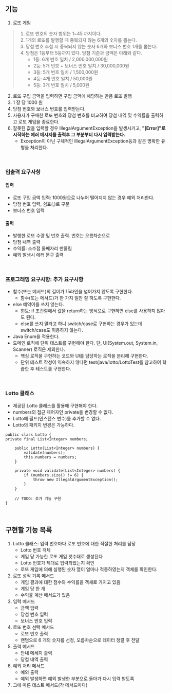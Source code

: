 ## 기능

1. 로또 게임
> 1. 로또 번호의 숫자 범위는 1~45 까지이다.
> 2. 1개의 로또를 발행할 때 중복되지 않는 6개의 숫자를 뽑는다.
> 3. 당첨 번호 추첨 시 중복되지 않는 숫자 6개와 보너스 번호 1개를 뽑는다.
> 4. 당첨은 1등부터 5등까지 있다. 당첨 기준과 금액은 아래와 같다.
>    - 1등: 6개 번호 일치 / 2,000,000,000원
>    - 2등: 5개 번호 + 보너스 번호 일치 / 30,000,000원
>    - 3등: 5개 번호 일치 / 1,500,000원
>    - 4등: 4개 번호 일치 / 50,000원
>    - 5등: 3개 번호 일치 / 5,000원
2. 로또 구입 금액을 입력하면 구입 금액에 해당하는 만큼 로또 발행
3. 1 장 당 1000 원
4. 당첨 번호와 보너스 번호를 입력받는다.
5. 사용자가 구매한 로또 번호와 당첨 번호를 비교하여 당첨 내역 및 수익률을 출력하고 로또 게임을 종료한다.
6. 잘못된 값을 입력할 경우 IllegalArgumentException을 발생시키고, **"[Error]"로 시작하는 에러 메시지를 출력후 그 부분부터 다시 입력받는다.**
   - Exception이 아닌 구체적인 IllegalArgumentException등과 같은 명확한 유형을 처리한다.
   
<br/>

### 입출력 요구사항
#### 입력
- 로또 구입 금액 입력: 1000원으로 나누어 떨어지지 않는 경우 예외 처리한다.
- 당첨 번호 입력, 쉼표(,)로 구분
- 보너스 번호 입력
#### 출력
- 발행한 로또 수량 및 번호 출력. 번호는 오름차순으로
- 당첨 내역 출력
- 수익률: 소수점 둘째자리 반올림
- 예외 발생시 에러 문구 출력

<br/>

### 프로그래밍 요구사항: 추가 요구사항

- 함수(또는 메서드)의 길이가 15라인을 넘어가지 않도록 구현한다. 
  - 함수(또는 메서드)가 한 가지 일만 잘 하도록 구현한다. 
- else 예약어를 쓰지 않는다. 
  - 힌트: if 조건절에서 값을 return하는 방식으로 구현하면 else를 사용하지 않아도 된다. 
  - else를 쓰지 말라고 하니 switch/case로 구현하는 경우가 있는데 switch/case도 허용하지 않는다. 
- Java Enum을 적용한다. 
- 도메인 로직에 단위 테스트를 구현해야 한다. 단, UI(System.out, System.in, Scanner) 로직은 제외한다. 
  - 핵심 로직을 구현하는 코드와 UI를 담당하는 로직을 분리해 구현한다. 
  - 단위 테스트 작성이 익숙하지 않다면 test/java/lotto/LottoTest를 참고하여 학습한 후 테스트를 구현한다.
  
<br/>

### Lotto 클래스

- 제공된 Lotto 클래스를 활용해 구현해야 한다.
- numbers의 접근 제어자인 private을 변경할 수 없다.
- Lotto에 필드(인스턴스 변수)를 추가할 수 없다.
- Lotto의 패키지 변경은 가능하다.

```
public class Lotto {
private final List<Integer> numbers;

    public Lotto(List<Integer> numbers) {
        validate(numbers);
        this.numbers = numbers;
    }

    private void validate(List<Integer> numbers) {
        if (numbers.size() != 6) {
            throw new IllegalArgumentException();
        }
    }

    // TODO: 추가 기능 구현
}
```

<br/>

## 구현할 기능 목록
1. Lotto 클래스: 입력 번호마다 로또 번호에 대한 적절한 처리를 담당
    - Lotto 번호 객체
    - 게임 당 가능한 로또 게임 갯수대로 생성된다
    - Lotto 번호가 제대로 입력되었는지 확인
    - 로또 게임에 의해 실행된 숫자 열이 얼마나 적중하였는지 객체를 확인한다.
2. 로또 성적 기록 메서드
    - 게임 결과에 대한 점수와 수익률을 객체로 가지고 있음
    - 게임 당 한 개
    - 수익률 계산 메서드가 있음
3. 입력 메서드
    - 금액 입력
    - 당첨 번호 입력
    - 보너스 번호 입력
4. 로또 번호 선택 메서드
   - 로또 번호 출력
   - 랜덤으로 6 개의 숫자를 선정, 오름차순으로 데이터 정렬 후 전달
5. 출력 메서드
    - 안내 메세지 출력
    - 당첨 내역 출력
6. 예외 처리 메서드
   - 예외 출력
   - 예외 발생하면 예외 발생한 부분으로 돌아가 다시 입력 받도록
7. 그에 따른 테스트 메서드(각 메서드마다)
